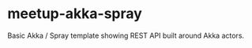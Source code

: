 meetup-akka-spray
====================

Basic Akka / Spray template showing REST API built around Akka actors.
